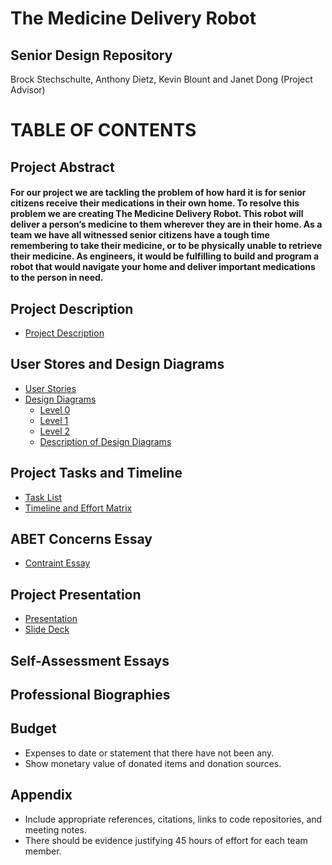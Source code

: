 # The Medicine Delivery Robot
## Senior Design Repository 
Brock Stechschulte, Anthony Dietz, Kevin Blount and Janet Dong (Project Advisor)

# TABLE OF CONTENTS
## Project Abstract
#### For our project we are tackling the problem of how hard it is for senior citizens receive their medications in their own home. To resolve this problem we are creating The Medicine Delivery Robot. This robot will deliver a person’s medicine to them wherever they are in their home. As a team we have all witnessed senior citizens have a tough time remembering to take their medicine, or to be physically unable to retrieve their medicine. As engineers, it would be fulfilling to build and program a robot that would navigate your home and deliver important medications to the person in need. 

## Project Description
* [Project Description](https://github.com/BrockStech/SeniorDesign/blob/master/Assignments/Project-Description.md)

## User Stores and Design Diagrams
* [User Stories](https://github.com/BrockStech/SeniorDesign/blob/master/Assignments/User_Stories.md)
* [Design Diagrams](https://github.com/BrockStech/SeniorDesign/tree/master/Design_Diagrams)
  * [Level 0](https://github.com/BrockStech/SeniorDesign/blob/master/Design_Diagrams/Design_Diagram0.png)
  * [Level 1](https://github.com/BrockStech/SeniorDesign/blob/master/Design_Diagrams/Design_Diagram1.png)
  * [Level 2](https://github.com/BrockStech/SeniorDesign/blob/master/Design_Diagrams/Design_Diagram2.png)
  * [Description of Design Diagrams](https://github.com/BrockStech/SeniorDesign/blob/master/Design_Diagrams/DesignDiagramExplanation.md)
  
## Project Tasks and Timeline
* [Task List](https://github.com/BrockStech/SeniorDesign/blob/master/Assignments/Tasklist.md)
* [Timeline and Effort Matrix](https://github.com/BrockStech/SeniorDesign/blob/master/Assignments/Milestones_Timeline_EffortMatrix.pdf)

## ABET Concerns Essay
* [Contraint Essay](https://github.com/BrockStech/SeniorDesign/blob/master/Assignments/ConstraintEssay.md)

## Project Presentation
* [Presentation](https://youtu.be/2n0N-Gnc1Js)
* [Slide Deck]()

## Self-Assessment Essays

## Professional Biographies

## Budget
* Expenses to date or statement that there have not been any.
* Show monetary value of donated items and donation sources.

## Appendix
* Include appropriate references, citations, links to code repositories, and meeting notes.
* There should be evidence justifying 45 hours of effort for each team member.
